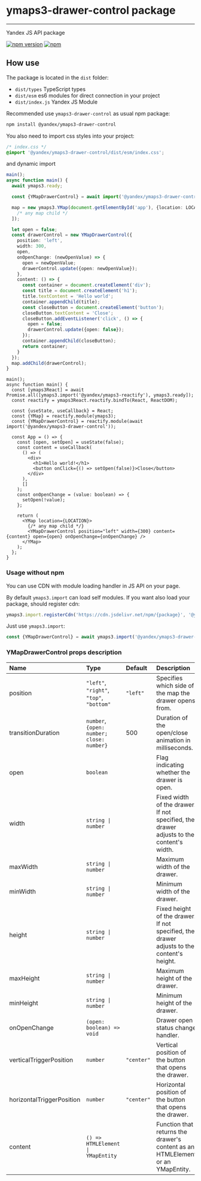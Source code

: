 # ymaps3-drawer-control package

---

Yandex JS API package

[![npm version](https://badge.fury.io/js/@yandex%2Fymaps3-drawer-control.svg)](https://badge.fury.io/js/@yandex%2Fymaps3-drawer-control)
[![npm](https://img.shields.io/npm/dm/%40yandex%2Fymaps3-drawer-control)](https://www.npmjs.com/package/%40yandex%2Fymaps3-drawer-control)

## How use

The package is located in the `dist` folder:

- `dist/types` TypeScript types
- `dist/esm` es6 modules for direct connection in your project
- `dist/index.js` Yandex JS Module

Recommended use `ymaps3-drawer-control` as usual npm package:

```sh
npm install @yandex/ymaps3-drawer-control
```

You also need to import css styles into your project:

```css
/* index.css */
@import '@yandex/ymaps3-drawer-control/dist/esm/index.css';
```

and dynamic import

```ts
main();
async function main() {
  await ymaps3.ready;

  const {YMapDrawerControl} = await import('@yandex/ymaps3-drawer-control');

  map = new ymaps3.YMap(document.getElementById('app'), {location: LOCATION}, [
    /* any map child */
  ]);

  let open = false;
  const drawerControl = new YMapDrawerControl({
    position: 'left',
    width: 300,
    open,
    onOpenChange: (newOpenValue) => {
      open = newOpenValue;
      drawerControl.update({open: newOpenValue});
    },
    content: () => {
      const container = document.createElement('div');
      const title = document.createElement('h1');
      title.textContent = 'Hello world';
      container.appendChild(title);
      const closeButton = document.createElement('button');
      closeButton.textContent = 'Close';
      closeButton.addEventListener('click', () => {
        open = false;
        drawerControl.update({open: false});
      });
      container.appendChild(closeButton);
      return container;
    }
  });
  map.addChild(drawerControl);
}
```

```tsx
main();
async function main() {
  const [ymaps3React] = await Promise.all([ymaps3.import('@yandex/ymaps3-reactify'), ymaps3.ready]);
  const reactify = ymaps3React.reactify.bindTo(React, ReactDOM);

  const {useState, useCallback} = React;
  const {YMap} = reactify.module(ymaps3);
  const {YMapDrawerControl} = reactify.module(await import('@yandex/ymaps3-drawer-control'));

  const App = () => {
    const [open, setOpen] = useState(false);
    const content = useCallback(
      () => (
        <div>
          <h1>Hello world!</h1>
          <button onClick={() => setOpen(false)}>Close</button>
        </div>
      ),
      []
    );
    const onOpenChange = (value: boolean) => {
      setOpen(!value);
    };

    return (
      <YMap location={LOCATION}>
        {/* any map child */}
        <YMapDrawerControl position="left" width={300} content={content} open={open} onOpenChange={onOpenChange} />
      </YMap>
    );
  };
}
```

### Usage without npm

You can use CDN with module loading handler in JS API on your page.

By default `ymaps3.import` can load self modules.
If you want also load your package, should register cdn:

```js
ymaps3.import.registerCdn('https://cdn.jsdelivr.net/npm/{package}', '@yandex/ymaps3-drawer-control@latest');
```

Just use `ymaps3.import`:

```js
const {YMapDrawerControl} = await ymaps3.import('@yandex/ymaps3-drawer-control');
```

### YMapDrawerControl props description

| Name                      | Type                                      | Default    | Description                                                                               |
| :------------------------ | :---------------------------------------- | :--------- | :---------------------------------------------------------------------------------------- |
| position                  | `"left"`, `"right"`, `"top"`, `"bottom"`  | `"left"`   | Specifies which side of the map the drawer opens from.                                    |
| transitionDuration        | `number`, `{open: number; close: number}` | 500        | Duration of the open/close animation in milliseconds.                                     |
| open                      | `boolean`                                 |            | Flag indicating whether the drawer is open.                                               |
| width                     | `string \| number`                        |            | Fixed width of the drawer. If not specified, the drawer adjusts to the content's width.   |
| maxWidth                  | `string \| number`                        |            | Maximum width of the drawer.                                                              |
| minWidth                  | `string \| number`                        |            | Minimum width of the drawer.                                                              |
| height                    | `string \| number`                        |            | Fixed height of the drawer. If not specified, the drawer adjusts to the content's height. |
| maxHeight                 | `string \| number`                        |            | Maximum height of the drawer.                                                             |
| minHeight                 | `string \| number`                        |            | Minimum height of the drawer.                                                             |
| onOpenChange              | `(open: boolean) => void`                 |            | Drawer open status change handler.                                                        |
| verticalTriggerPosition   | `number`                                  | `"center"` | Vertical position of the button that opens the drawer.                                    |
| horizontalTriggerPosition | `number`                                  | `"center"` | Horizontal position of the button that opens the drawer.                                  |
| content                   | `() => HTMLElement \| YMapEntity`         |            | Function that returns the drawer's content as an HTMLElement or an YMapEntity.            |
